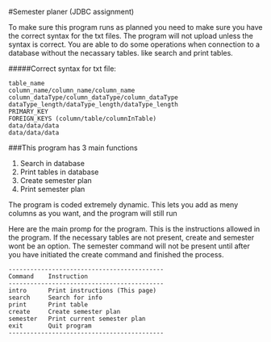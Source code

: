 #Semester planer (JDBC assignment)

To make sure this program runs as planned you need to make sure you have the correct syntax for the txt files. The program will not upload unless the syntax is correct. 
You are able to do some operations when connection to a database without the necassary tables. like search and print tables. 

#####Correct syntax for txt file:

    table_name
    column_name/column_name/column_name
    column_dataType/column_dataType/column_dataType
    dataType_length/dataType_length/dataType_length
    PRIMARY_KEY
    FOREIGN_KEYS (column/table/columnInTable)
    data/data/data
    data/data/data
    
###This program has 3 main functions 
1. Search in database
2. Print tables in database
3. Create semester plan
4. Print semester plan

The program is coded extremely dynamic. This lets you add as meny columns as you want, and the program will still run 
 
Here are the main promp for the program. This is the instructions allowed in the program. 
If the necessary tables are not present, create and semester wont be an option. The semester command will not be present until after you have initiated the create command and finished the process. 
 
    -------------------------------------------
    Command    Instruction              
    -------------------------------------------
    intro      Print instructions (This page)
    search     Search for info          
    print      Print table              
    create     Create semester plan     
    semester   Print current semester plan
    exit       Quit program             
    -------------------------------------------
